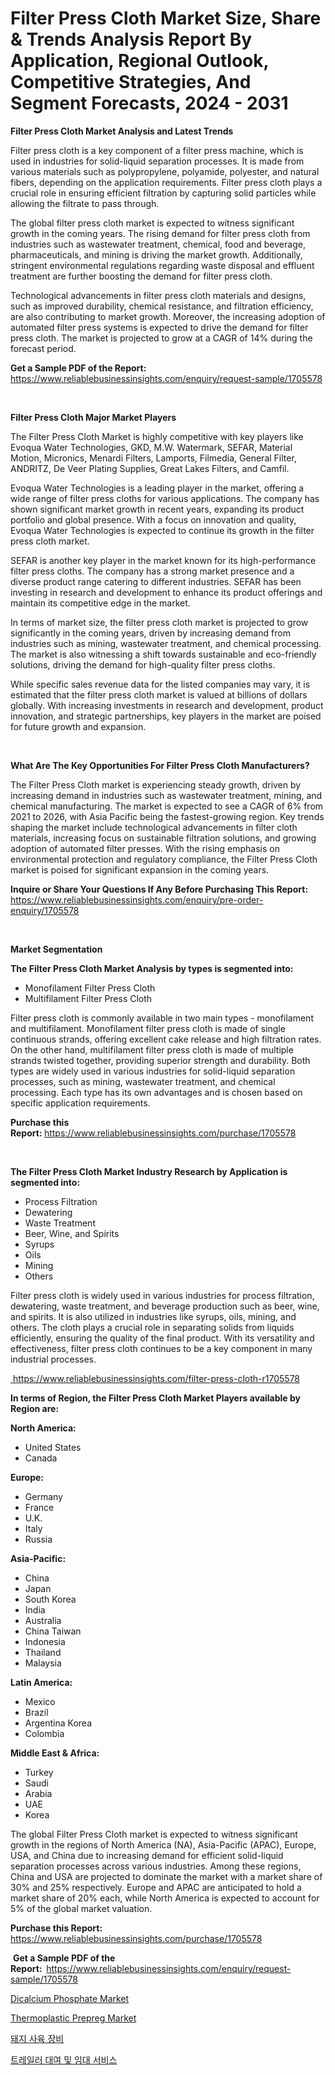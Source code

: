 <p><h1>Filter Press Cloth Market Size, Share & Trends Analysis Report By Application, Regional Outlook, Competitive Strategies, And Segment Forecasts, 2024 - 2031</h1></p><p><strong>Filter Press Cloth Market Analysis and Latest Trends</strong></p>
<p><p>Filter press cloth is a key component of a filter press machine, which is used in industries for solid-liquid separation processes. It is made from various materials such as polypropylene, polyamide, polyester, and natural fibers, depending on the application requirements. Filter press cloth plays a crucial role in ensuring efficient filtration by capturing solid particles while allowing the filtrate to pass through.</p><p>The global filter press cloth market is expected to witness significant growth in the coming years. The rising demand for filter press cloth from industries such as wastewater treatment, chemical, food and beverage, pharmaceuticals, and mining is driving the market growth. Additionally, stringent environmental regulations regarding waste disposal and effluent treatment are further boosting the demand for filter press cloth.</p><p>Technological advancements in filter press cloth materials and designs, such as improved durability, chemical resistance, and filtration efficiency, are also contributing to market growth. Moreover, the increasing adoption of automated filter press systems is expected to drive the demand for filter press cloth. The market is projected to grow at a CAGR of 14% during the forecast period.</p></p>
<p><strong>Get a Sample PDF of the Report:&nbsp;</strong> <a href="https://www.reliablebusinessinsights.com/enquiry/request-sample/1705578">https://www.reliablebusinessinsights.com/enquiry/request-sample/1705578</a></p>
<p>&nbsp;</p>
<p><strong>Filter Press Cloth Major Market Players</strong></p>
<p><p>The Filter Press Cloth Market is highly competitive with key players like Evoqua Water Technologies, GKD, M.W. Watermark, SEFAR, Material Motion, Micronics, Menardi Filters, Lamports, Filmedia, General Filter, ANDRITZ, De Veer Plating Supplies, Great Lakes Filters, and Camfil. </p><p>Evoqua Water Technologies is a leading player in the market, offering a wide range of filter press cloths for various applications. The company has shown significant market growth in recent years, expanding its product portfolio and global presence. With a focus on innovation and quality, Evoqua Water Technologies is expected to continue its growth in the filter press cloth market.</p><p>SEFAR is another key player in the market known for its high-performance filter press cloths. The company has a strong market presence and a diverse product range catering to different industries. SEFAR has been investing in research and development to enhance its product offerings and maintain its competitive edge in the market.</p><p>In terms of market size, the filter press cloth market is projected to grow significantly in the coming years, driven by increasing demand from industries such as mining, wastewater treatment, and chemical processing. The market is also witnessing a shift towards sustainable and eco-friendly solutions, driving the demand for high-quality filter press cloths.</p><p>While specific sales revenue data for the listed companies may vary, it is estimated that the filter press cloth market is valued at billions of dollars globally. With increasing investments in research and development, product innovation, and strategic partnerships, key players in the market are poised for future growth and expansion.</p></p>
<p>&nbsp;</p>
<p><strong>What Are The Key Opportunities For Filter Press Cloth Manufacturers?</strong></p>
<p><p>The Filter Press Cloth market is experiencing steady growth, driven by increasing demand in industries such as wastewater treatment, mining, and chemical manufacturing. The market is expected to see a CAGR of 6% from 2021 to 2026, with Asia Pacific being the fastest-growing region. Key trends shaping the market include technological advancements in filter cloth materials, increasing focus on sustainable filtration solutions, and growing adoption of automated filter presses. With the rising emphasis on environmental protection and regulatory compliance, the Filter Press Cloth market is poised for significant expansion in the coming years.</p></p>
<p><strong>Inquire or Share Your Questions If Any Before Purchasing This Report:</strong> <a href="https://www.reliablebusinessinsights.com/enquiry/pre-order-enquiry/1705578">https://www.reliablebusinessinsights.com/enquiry/pre-order-enquiry/1705578</a></p>
<p>&nbsp;</p>
<p><strong>Market Segmentation</strong></p>
<p><strong>The Filter Press Cloth Market Analysis by types is segmented into:</strong></p>
<p><ul><li>Monofilament Filter Press Cloth</li><li>Multifilament Filter Press Cloth</li></ul></p>
<p><p>Filter press cloth is commonly available in two main types - monofilament and multifilament. Monofilament filter press cloth is made of single continuous strands, offering excellent cake release and high filtration rates. On the other hand, multifilament filter press cloth is made of multiple strands twisted together, providing superior strength and durability. Both types are widely used in various industries for solid-liquid separation processes, such as mining, wastewater treatment, and chemical processing. Each type has its own advantages and is chosen based on specific application requirements.</p></p>
<p><strong>Purchase this Report:&nbsp;</strong><a href="https://www.reliablebusinessinsights.com/purchase/1705578">https://www.reliablebusinessinsights.com/purchase/1705578</a></p>
<p>&nbsp;</p>
<p><strong>The Filter Press Cloth Market Industry Research by Application is segmented into:</strong></p>
<p><ul><li>Process Filtration</li><li>Dewatering</li><li>Waste Treatment</li><li>Beer, Wine, and Spirits</li><li>Syrups</li><li>Oils</li><li>Mining</li><li>Others</li></ul></p>
<p><p>Filter press cloth is widely used in various industries for process filtration, dewatering, waste treatment, and beverage production such as beer, wine, and spirits. It is also utilized in industries like syrups, oils, mining, and others. The cloth plays a crucial role in separating solids from liquids efficiently, ensuring the quality of the final product. With its versatility and effectiveness, filter press cloth continues to be a key component in many industrial processes.</p></p>
<p><a href="https://www.reliablebusinessinsights.com/filter-press-cloth-r1705578">&nbsp;https://www.reliablebusinessinsights.com/filter-press-cloth-r1705578</a></p>
<p><strong>In terms of Region, the Filter Press Cloth Market Players available by Region are:</strong></p>
<p>
    <p> <strong> North America: </strong>
        <ul>
            <li>United States</li>
            <li>Canada</li>
        </ul>
        </p> 
    <p> <strong> Europe: </strong>
        <ul>
            <li>Germany</li>
            <li>France</li>
            <li>U.K.</li>
            <li>Italy</li>
            <li>Russia</li>
        </ul>
        </p> 
    <p> <strong> Asia-Pacific: </strong>
        <ul>
            <li>China</li>
            <li>Japan</li>
            <li>South Korea</li>
            <li>India</li>
            <li>Australia</li>
            <li>China Taiwan</li>
            <li>Indonesia</li>
            <li>Thailand</li>
            <li>Malaysia</li>
        </ul>
        </p> 
    <p> <strong> Latin America: </strong>
        <ul>
            <li>Mexico</li>
            <li>Brazil</li>
            <li>Argentina Korea</li>
            <li>Colombia</li>
        </ul>
        </p> 
    <p> <strong> Middle East & Africa: </strong>
        <ul>
            <li>Turkey</li>
            <li>Saudi</li>
            <li>Arabia</li>
            <li>UAE</li>
            <li>Korea</li>
        </ul>
    </p>
    </p>
<p><p>The global Filter Press Cloth market is expected to witness significant growth in the regions of North America (NA), Asia-Pacific (APAC), Europe, USA, and China due to increasing demand for efficient solid-liquid separation processes across various industries. Among these regions, China and USA are projected to dominate the market with a market share of 30% and 25% respectively. Europe and APAC are anticipated to hold a market share of 20% each, while North America is expected to account for 5% of the global market valuation.</p></p>
<p><strong>Purchase this Report: </strong><a href="https://www.reliablebusinessinsights.com/purchase/1705578">https://www.reliablebusinessinsights.com/purchase/1705578</a></p>
<p>&nbsp;<strong>Get a Sample PDF of the Report:&nbsp;&nbsp;</strong><a href="https://www.reliablebusinessinsights.com/enquiry/request-sample/1705578">https://www.reliablebusinessinsights.com/enquiry/request-sample/1705578</a></p>
<p><strong></strong></p>
<p><p><a href="https://github.com/mooaaztarek/Market-Research-Report-List-1/blob/main/dicalcium-phosphate-market.md">Dicalcium Phosphate Market</a></p><p><a href="https://github.com/liliskanaya73/Market-Research-Report-List-1/blob/main/thermoplastic-prepreg-market.md">Thermoplastic Prepreg Market</a></p><p><a href="https://github.com/ZacharyScthmitt4465/Market-Research-Report-List-2/blob/main/4113751118547.md">돼지 사육 장비</a></p><p><a href="https://github.com/giancarlo642004/Market-Research-Report-List-1/blob/main/4753036118548.md">트레일러 대여 및 임대 서비스</a></p></p>